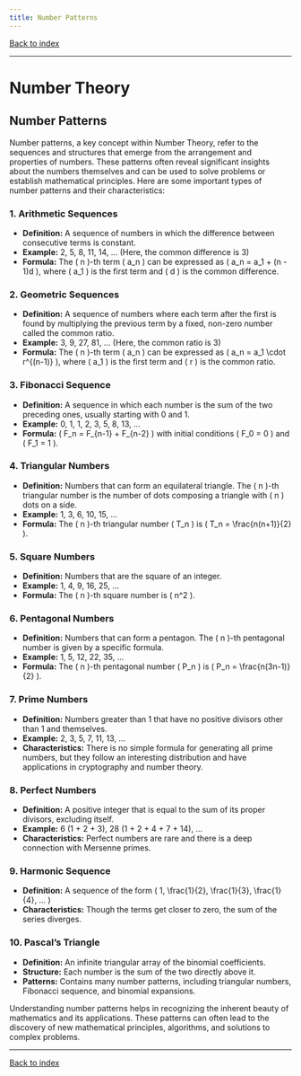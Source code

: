 ```yaml
---
title: Number Patterns
---
```


[Back to index](index.html)

---
# Number Theory
## Number Patterns

Number patterns, a key concept within Number Theory, refer to the sequences and structures that emerge from the arrangement and properties of numbers. These patterns often reveal significant insights about the numbers themselves and can be used to solve problems or establish mathematical principles. Here are some important types of number patterns and their characteristics:

### 1. **Arithmetic Sequences**
- **Definition:** A sequence of numbers in which the difference between consecutive terms is constant.
- **Example:** 2, 5, 8, 11, 14, ... (Here, the common difference is 3)
- **Formula:** The \( n \)-th term \( a_n \) can be expressed as \( a_n = a_1 + (n - 1)d \), where \( a_1 \) is the first term and \( d \) is the common difference.

### 2. **Geometric Sequences**
- **Definition:** A sequence of numbers where each term after the first is found by multiplying the previous term by a fixed, non-zero number called the common ratio.
- **Example:** 3, 9, 27, 81, ... (Here, the common ratio is 3)
- **Formula:** The \( n \)-th term \( a_n \) can be expressed as \( a_n = a_1 \cdot r^{(n-1)} \), where \( a_1 \) is the first term and \( r \) is the common ratio.

### 3. **Fibonacci Sequence**
- **Definition:** A sequence in which each number is the sum of the two preceding ones, usually starting with 0 and 1.
- **Example:** 0, 1, 1, 2, 3, 5, 8, 13, ...
- **Formula:** \( F_n = F_{n-1} + F_{n-2} \) with initial conditions \( F_0 = 0 \) and \( F_1 = 1 \).

### 4. **Triangular Numbers**
- **Definition:** Numbers that can form an equilateral triangle. The \( n \)-th triangular number is the number of dots composing a triangle with \( n \) dots on a side.
- **Example:** 1, 3, 6, 10, 15, ...
- **Formula:** The \( n \)-th triangular number \( T_n \) is \( T_n = \frac{n(n+1)}{2} \).

### 5. **Square Numbers**
- **Definition:** Numbers that are the square of an integer.
- **Example:** 1, 4, 9, 16, 25, ...
- **Formula:** The \( n \)-th square number is \( n^2 \).

### 6. **Pentagonal Numbers**
- **Definition:** Numbers that can form a pentagon. The \( n \)-th pentagonal number is given by a specific formula.
- **Example:** 1, 5, 12, 22, 35, ...
- **Formula:** The \( n \)-th pentagonal number \( P_n \) is \( P_n = \frac{n(3n-1)}{2} \).

### 7. **Prime Numbers**
- **Definition:** Numbers greater than 1 that have no positive divisors other than 1 and themselves.
- **Example:** 2, 3, 5, 7, 11, 13, ...
- **Characteristics:** There is no simple formula for generating all prime numbers, but they follow an interesting distribution and have applications in cryptography and number theory.

### 8. **Perfect Numbers**
- **Definition:** A positive integer that is equal to the sum of its proper divisors, excluding itself.
- **Example:** 6 (1 + 2 + 3), 28 (1 + 2 + 4 + 7 + 14), ...
- **Characteristics:** Perfect numbers are rare and there is a deep connection with Mersenne primes.

### 9. **Harmonic Sequence**
- **Definition:** A sequence of the form \( 1, \frac{1}{2}, \frac{1}{3}, \frac{1}{4}, ... \)
- **Characteristics:** Though the terms get closer to zero, the sum of the series diverges.

### 10. **Pascal’s Triangle**
- **Definition:** An infinite triangular array of the binomial coefficients.
- **Structure:** Each number is the sum of the two directly above it.
- **Patterns:** Contains many number patterns, including triangular numbers, Fibonacci sequence, and binomial expansions.

Understanding number patterns helps in recognizing the inherent beauty of mathematics and its applications. These patterns can often lead to the discovery of new mathematical principles, algorithms, and solutions to complex problems.

---
[Back to index](index.html)
